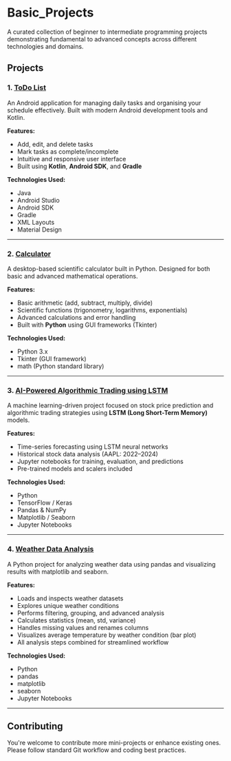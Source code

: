 # Basic_Projects

A curated collection of beginner to intermediate programming projects demonstrating fundamental to advanced concepts across different technologies and domains.

## Projects

### 1. [ToDo List](./TodoList)

An Android application for managing daily tasks and organising your schedule effectively. Built with modern Android development tools and Kotlin.

**Features:**
- Add, edit, and delete tasks  
- Mark tasks as complete/incomplete  
- Intuitive and responsive user interface  
- Built using **Kotlin**, **Android SDK**, and **Gradle**

**Technologies Used:**
- Java
- Android Studio
- Android SDK
- Gradle
- XML Layouts
- Material Design

---

### 2. [Calculator](./Calculator)

A desktop-based scientific calculator built in Python. Designed for both basic and advanced mathematical operations.

**Features:**
- Basic arithmetic (add, subtract, multiply, divide)  
- Scientific functions (trigonometry, logarithms, exponentials)  
- Advanced calculations and error handling  
- Built with **Python** using GUI frameworks (Tkinter)

**Technologies Used:**
- Python 3.x
- Tkinter (GUI framework)
- math (Python standard library)

---

### 3. [AI-Powered Algorithmic Trading using LSTM](./AI-Powered%20Algorithmic%20Trading%20Build%20using%20LSTM%20Model)

A machine learning-driven project focused on stock price prediction and algorithmic trading strategies using **LSTM (Long Short-Term Memory)** models.

**Features:**
- Time-series forecasting using LSTM neural networks  
- Historical stock data analysis (AAPL: 2022–2024)  
- Jupyter notebooks for training, evaluation, and predictions  
- Pre-trained models and scalers included  

**Technologies Used:**
- Python  
- TensorFlow / Keras  
- Pandas & NumPy  
- Matplotlib / Seaborn  
- Jupyter Notebooks

---

### 4. [Weather Data Analysis](./Weather%20Data%20Analysis)

A Python project for analyzing weather data using pandas and visualizing results with matplotlib and seaborn.

**Features:**
- Loads and inspects weather datasets
- Explores unique weather conditions
- Performs filtering, grouping, and advanced analysis
- Calculates statistics (mean, std, variance)
- Handles missing values and renames columns
- Visualizes average temperature by weather condition (bar plot)
- All analysis steps combined for streamlined workflow

**Technologies Used:**
- Python
- pandas
- matplotlib
- seaborn
- Jupyter Notebooks

---

## Contributing

You're welcome to contribute more mini-projects or enhance existing ones. Please follow standard Git workflow and coding best practices.
